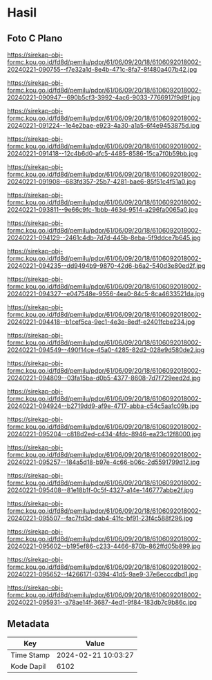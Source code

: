 # Hasil

## Foto C Plano

https://sirekap-obj-formc.kpu.go.id/fd8d/pemilu/pdpr/61/06/09/20/18/6106092018002-20240221-090755--f7e32a1d-8e4b-471c-8fa7-8f480a407b42.jpg

https://sirekap-obj-formc.kpu.go.id/fd8d/pemilu/pdpr/61/06/09/20/18/6106092018002-20240221-090947--690b5cf3-3992-4ac6-9033-7766917f9d9f.jpg

https://sirekap-obj-formc.kpu.go.id/fd8d/pemilu/pdpr/61/06/09/20/18/6106092018002-20240221-091224--1e4e2bae-e923-4a30-a1a5-6f4e9453875d.jpg

https://sirekap-obj-formc.kpu.go.id/fd8d/pemilu/pdpr/61/06/09/20/18/6106092018002-20240221-091418--12c4b6d0-afc5-4485-8586-15ca7f0b59bb.jpg

https://sirekap-obj-formc.kpu.go.id/fd8d/pemilu/pdpr/61/06/09/20/18/6106092018002-20240221-091908--683fd357-25b7-4281-bae6-85f51c4f51a0.jpg

https://sirekap-obj-formc.kpu.go.id/fd8d/pemilu/pdpr/61/06/09/20/18/6106092018002-20240221-093811--9e66c9fc-1bbb-463d-9514-a296fa0065a0.jpg

https://sirekap-obj-formc.kpu.go.id/fd8d/pemilu/pdpr/61/06/09/20/18/6106092018002-20240221-094129--2461c4db-7d7d-445b-8eba-5f9ddce7b645.jpg

https://sirekap-obj-formc.kpu.go.id/fd8d/pemilu/pdpr/61/06/09/20/18/6106092018002-20240221-094235--dd9494b9-9870-42d6-b6a2-540d3e80ed2f.jpg

https://sirekap-obj-formc.kpu.go.id/fd8d/pemilu/pdpr/61/06/09/20/18/6106092018002-20240221-094327--e047548e-9556-4ea0-84c5-8ca4633521da.jpg

https://sirekap-obj-formc.kpu.go.id/fd8d/pemilu/pdpr/61/06/09/20/18/6106092018002-20240221-094418--b1cef5ca-9ec1-4e3e-8edf-e2401fcbe234.jpg

https://sirekap-obj-formc.kpu.go.id/fd8d/pemilu/pdpr/61/06/09/20/18/6106092018002-20240221-094549--490f14ce-45a0-4285-82d2-028e9d580de2.jpg

https://sirekap-obj-formc.kpu.go.id/fd8d/pemilu/pdpr/61/06/09/20/18/6106092018002-20240221-094809--03fa15ba-d0b5-4377-8608-7d7f729eed2d.jpg

https://sirekap-obj-formc.kpu.go.id/fd8d/pemilu/pdpr/61/06/09/20/18/6106092018002-20240221-094924--b2719dd9-af9e-4717-abba-c54c5aa1c09b.jpg

https://sirekap-obj-formc.kpu.go.id/fd8d/pemilu/pdpr/61/06/09/20/18/6106092018002-20240221-095204--c818d2ed-c434-4fdc-8946-ea23c12f8000.jpg

https://sirekap-obj-formc.kpu.go.id/fd8d/pemilu/pdpr/61/06/09/20/18/6106092018002-20240221-095257--184a5d18-b97e-4c66-b06c-2d5591799d12.jpg

https://sirekap-obj-formc.kpu.go.id/fd8d/pemilu/pdpr/61/06/09/20/18/6106092018002-20240221-095408--81e18b1f-0c5f-4327-a14e-146777abbe2f.jpg

https://sirekap-obj-formc.kpu.go.id/fd8d/pemilu/pdpr/61/06/09/20/18/6106092018002-20240221-095507--fac7fd3d-dab4-41fc-bf91-23f4c588f296.jpg

https://sirekap-obj-formc.kpu.go.id/fd8d/pemilu/pdpr/61/06/09/20/18/6106092018002-20240221-095602--b195ef86-c233-4466-870b-862ffd05b899.jpg

https://sirekap-obj-formc.kpu.go.id/fd8d/pemilu/pdpr/61/06/09/20/18/6106092018002-20240221-095652--f4266171-0394-41d5-9ae9-37e6ecccdbd1.jpg

https://sirekap-obj-formc.kpu.go.id/fd8d/pemilu/pdpr/61/06/09/20/18/6106092018002-20240221-095931--a78ae14f-3687-4ed1-9f84-183db7c9b86c.jpg


## Metadata

| Key        | Value               |
| ---------- | ------------------- |
| Time Stamp | 2024-02-21 10:03:27 |
| Kode Dapil | 6102                |



